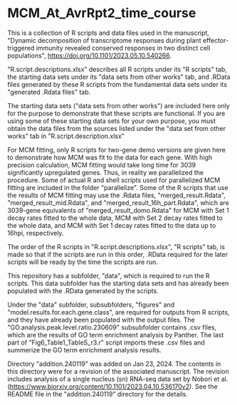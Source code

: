 # MCM_At_AvrRpt2_time_course
This is a collection of R scripts and data files used in the manuscript, "Dynamic decomposition of transcriptome responses during plant effector-triggered immunity revealed conserved responses in two distinct cell populations", https://doi.org/10.1101/2023.05.10.540266.

"R.script.descriptions.xlsx" describes all R scripts under its "R scripts" tab, the starting data sets under its "data sets from other works" tab, and .RData files generated by these R scripts from the fundamental data sets under its "generated .Rdata files" tab.

The starting data sets ("data sets from other works") are included here only for the purpose to demonstrate that these scripts are functional. If you are using some of these starting data sets for your own purpose, you must obtain the data files from the sources listed under the "data set from other works" tab in "R.script.description.xlsx"

For MCM fitting, only R scripts for two-gene demo versions are given here to demonstrate how MCM was fit to the data for each gene. With high precision calculation, MCM fitting would take long time for 3039 significantly upregulated genes. Thus, in reality we parallelized the procedure. Some of actual R and shell scripts used for parallelized MCM fitting are included in the folder "parallelize". Some of the R scripts that use the results of MCM fitting may use the .Rdata files, "merged_result.Rdata", "merged_result_mid.Rdata", and "merged_result_16h_part.Rdata", which are 3039-gene equivalents of "merged_result_domo.Rdata" for MCM with Set 1 decay rates fitted to the whole data, MCM with Set 2 decay rates fitted to the whole data, and MCM with Set 1 decay rates fitted to the data up to 16hpi, respectively.

The order of the R scripts in "R.script.descriptions.xlsx", "R scripts" tab, is made so that if the scripts are run in this order, .RData required for the later scripts will be ready by the time the scripts are run. 

This repository has a subfolder, "data", which is required to run the R scripts. This data subfolder has the starting data sets and has already been populated with the .RData generated by the scripts. 

Under the "data" subfolder, subsubfolders, "figures" and "model.results.for.each.gene.class", are required for outputs from R scripts, and they have already been populated with the output files. The "GO.analysis.peak.level.ratio.230609" subsubfolder contains .csv files, which are the results of GO term enrichment analysis by Panther. The last part of "Fig6_Table1_TableS_r3.r" script imports these .csv files and summerize the GO term enrichment analysis results.


Directory "addition.240119" was added on Jan 23, 2024. The contents in this directory were for a revision of the associated manuscript. The revision includes analysis of a single nucleus (sn) RNA-seq data set by Nobori et al. (https://www.biorxiv.org/content/10.1101/2023.04.10.536170v2). See the README file in the "addition.240119" directory for the details.
